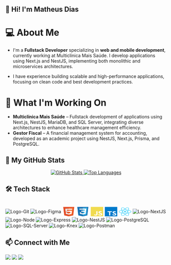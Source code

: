 ## 👋 Hi! I'm Matheus Dias
# 💻 About Me
- I'm a <strong>Fullstack Developer</strong> specializing in <strong>web and mobile development</strong>, currently working at Multiclínica Mais Saúde. I develop applications using Next.js and NestJS, implementing both monolithic and microservices architectures.

- I have experience building scalable and high-performance applications, focusing on clean code and best development practices.

# 🚀 What I'm Working On
- <strong>Multiclínica Mais Saúde</strong> – Fullstack development of applications using Next.js, NestJS, MariaDB, and SQL Server, integrating diverse architectures to enhance healthcare management efficiency.
- <strong>Gestor Fiscal</strong> – A financial management system for accounting, developed as an academic project using NestJS, Next.js, Prisma, and PostgreSQL.

## 🚀 My GitHub Stats

<div align="center">
  <a href="https://github.com/matheus-hi-dias">
    <picture>
      <source 
        srcset="https://github-readme-stats.vercel.app/api?username=matheus-hi-dias&show_icons=true&theme=transparent&hide_border=true&include_all_commits=true&count_private=true" 
        media="(prefers-color-scheme: light)" 
      />
      <img 
        src="https://github-readme-stats.vercel.app/api?username=matheus-hi-dias&show_icons=true&theme=transparent&hide_border=true&include_all_commits=true&count_private=true" 
        alt="GitHub Stats"
      />
    </picture>
    <picture>
      <source 
        srcset="https://github-readme-stats.vercel.app/api/top-langs/?username=matheus-hi-dias&layout=compact&langs_count=7&theme=transparent&hide_border=true" 
        media="(prefers-color-scheme: light)" 
      />
      <img 
        src="https://github-readme-stats.vercel.app/api/top-langs/?username=matheus-hi-dias&layout=compact&langs_count=7&theme=transparent&hide_border=true" 
        alt="Top Languages"
      />
    </picture>
  </a>
</div>



    
## 🛠️ Tech Stack
<div style="display: inline_block" align="left"><br>
  <img align="center" alt="Logo-Git" height="30" width="40" src="https://cdn.jsdelivr.net/gh/devicons/devicon@latest/icons/git/git-original.svg" />
  <img align="center" alt="Logo-Figma" height="30" width="40" src="https://cdn.jsdelivr.net/gh/devicons/devicon@latest/icons/figma/figma-original.svg" />
  <img align="center" alt="Logo-HTML" height="30" width="40" src="https://raw.githubusercontent.com/devicons/devicon/master/icons/html5/html5-original.svg">
  <img align="center" alt="Logo-CSS" height="30" width="40" src="https://raw.githubusercontent.com/devicons/devicon/master/icons/css3/css3-original.svg">
  <img align="center" alt="Logo-JavaScript" height="30" width="40" src="https://raw.githubusercontent.com/devicons/devicon/master/icons/javascript/javascript-plain.svg">
  <img align="center" alt="Logo-TypeScript" height="30" width="40" src="https://raw.githubusercontent.com/devicons/devicon/master/icons/typescript/typescript-plain.svg">
  <img align="center" alt="Logo-React" height="30" width="40" src="https://raw.githubusercontent.com/devicons/devicon/master/icons/react/react-original.svg">
  <img align="center" alt="Logo-NextJS" height="30" width="40" src="https://cdn.jsdelivr.net/gh/devicons/devicon@latest/icons/nextjs/nextjs-original.svg" />
  <img align="center" alt="Logo-Node" height="30" width="40" src="https://cdn.jsdelivr.net/gh/devicons/devicon@latest/icons/nodejs/nodejs-original.svg" />
  <img align="center" alt="Logo-Express" height="30" width="40" src="https://cdn.jsdelivr.net/gh/devicons/devicon@latest/icons/express/express-original.svg" />
  <img align="center" alt="Logo-NestJS" height="30" width="40" src="https://cdn.jsdelivr.net/gh/devicons/devicon@latest/icons/nestjs/nestjs-original.svg" />
  <img align="center" alt="Logo-PostgreSQL" height="30" width="40" src="https://cdn.jsdelivr.net/gh/devicons/devicon@latest/icons/postgresql/postgresql-original.svg" />
  <img align="center" alt="Logo-SQL-Server" height="30" width="40" src="https://cdn.jsdelivr.net/gh/devicons/devicon@latest/icons/microsoftsqlserver/microsoftsqlserver-original.svg" />
  <img align="center" alt="Logo-Knex" height="30" width="40" src="https://cdn.jsdelivr.net/gh/devicons/devicon@latest/icons/knexjs/knexjs-original.svg" />
  <img align="center" alt="Logo-Postman" height="30" width="40" src="https://cdn.jsdelivr.net/gh/devicons/devicon@latest/icons/postman/postman-original.svg" />
</div>
  
## 📫 Connect with Me

<div align="left"> 
  <a href="https://instagram.com/im_mhid" target="_blank"><img src="https://img.shields.io/badge/-Instagram-%23E4405F?style=for-the-badge&logo=instagram&logoColor=white" target="_blank"></a>
  <a href = "mailto:hmatheus031@gmail.com"><img src="https://img.shields.io/badge/-Gmail-D14836?style=for-the-badge&logo=gmail&logoColor=white" target="_blank"></a>
  <a href="https://www.linkedin.com/in/matheus-hi-dias" target="_blank"><img src="https://img.shields.io/badge/-LinkedIn-%230077B5?style=for-the-badge&logo=linkedin&logoColor=white" target="_blank"></a> 
</div>
<!---
matheus-hi-dias/matheus-hi-dias is a ✨ special ✨ repository because its `README.md` (this file) appears on your GitHub profile.
You can click the Preview link to take a look at your changes.
--->
